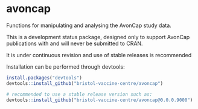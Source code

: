 # avoncap

Functions for manipulating and analysing the AvonCap study data.

This is a development status package, designed only to support AvonCap publications with and will never be submitted to CRAN.

It is under continuous revision and use of stable releases is recommended

Installation can be performed through devtools:

```R
install.packages("devtools")
devtools::install_github("bristol-vaccine-centre/avoncap")

# recommended to use a stable release version such as:
devtools::install_github("bristol-vaccine-centre/avoncap@0.0.0.9000")
```
